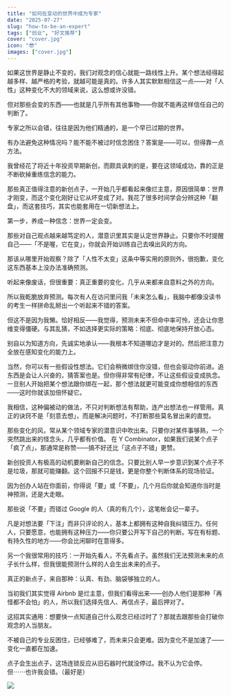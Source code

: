 ```yaml
---
title: "如何在变动的世界中成为专家"
date: "2025-07-27"
slug: "how-to-be-an-expert"
tags: ["创业", "好文推荐"]
cover: "cover.jpg"
icon: "😎"
images: ["cover.jpg"]
---
```

如果这世界是静止不变的，我们对观念的信心就能一路线性上升。某个想法经得起越多样、越严格的考验，就越可能是真的。许多人其实默默相信这一点——对「人性」这种变化不大的领域来说，这么想或许没错。



但对那些会变的东西——也就是几乎所有其他事物——你就不能再这样信任自己的判断了。



专家之所以会错，往往是因为他们精通的，是一个早已过期的世界。



有办法避免这种情况吗？能不能不被过时信念困住？答案是——可以，但得靠一点方法。



我曾经花了将近十年投资早期新创，而颇具讽刺的是，要在这领域成功，靠的正是不断砍掉重练信念的能力。



那些真正值得注意的新创点子，一开始几乎都看起来像烂主意，原因很简单：世界才刚变，而这个变化刚好让它从坏变成了对。我花了很多时间学会分辨这种「翻盘」，而这套技巧，其实也能套用在一切新想法上。



第一步，养成一种信念：世界一定会变。



那些对自己观点越来越笃定的人，潜意识里其实是认定世界静止。只要你不时提醒自己——「不是喔，它在变」，你就会开始训练自己去嗅出风的方向。



那该从哪里开始观察？除了「人性不太变」这条中等实用的原则外，很抱歉，变化这东西基本上没办法准确预测。



听起来像废话，但很重要：真正重要的变化，几乎从来都来自意料之外的方向。



所以我乾脆放弃预测。每次有人在访问里问我「未来怎么看」，我脑中都像没读书的考生一样拼命乱掰出一个听起来不错的答案。



但这不是因为我懒。恰好相反——我觉得，预测未来不但命中率可怜，还会让你思维变得僵硬。与其乱猜，不如选择更实际的策略：彻底、彻底地保持开放心态。



别自以为知道方向，先诚实地承认——我根本不知道哪边才是对的。然后把注意力全放在感知变化的能力上。



当然，你可以有一些假设性想法。它们会稍微绑住你没错，但也会驱动你前进。追东西是会让人兴奋的，猜答案也是。但你得非常有纪律，不让这些假设变成执念。
一旦别人开始把某个想法跟你绑在一起，那个想法就更可能变成你想相信的东西——这时你就该加倍怀疑它。



我相信，这种偏被动的做法，不只对判断想法有帮助，连产出想法也一样管用。真正的诀窍不是「刻意去想」，而是解决问题时，不打断那些莫名冒出来的直觉。



那些变化的风，常从某个领域专家的潜意识中吹出来。只要你对某件事够熟，一个突然跳出来的怪念头，几乎都有价值。
在 Y Combinator，如果我们说某个点子「疯了点」，那通常是称赞——搞不好还比「这点子不错」更赞。



新创投资人有极高的动机要刷新自己的信念。只要比别人早一步意识到某个点子不是垃圾，那就可能赚翻。这个回报不只是钱，更是你整个判断体系的现场验证。



因为创办人站在你面前，你得说「要」或「不要」，几个月后你就会知道你当时是神预测，还是大走眼。



那些说「不要」而错过 Google 的人（真的有几个），这笔帐会记一辈子。



凡是对想法要「下注」而非只评论的人，基本上都拥有这种自我纠错压力。任何人，只要愿意，也能拥有这种压力——你只要公开写下自己的判断。写在有标题、有持久性的地方——你会比闲聊时在意得多。



另一个我很常用的技巧：一开始先看人，不先看点子。虽然我们无法预测未来的点子长什么样，但我很能预测什么样的人会生出未来的点子。



真正的新点子，来自那种：认真、有劲、脑袋够独立的人。



当初我们其实觉得 Airbnb 是烂主意，但我们看得出来——创办人他们是那种「再怪都不会怕」的人，所以我们选择先信人、再信点子，最后押对了。



这招其实通用：想要快一点知道自己什么观念已经过时了？那就去跟那些会打破你观念的人当朋友。



不被自己的专业反困住，已经够难了，而未来只会更难。因为变化不是加速了——变化一直都在加速。



点子会生出点子，这场连锁反应从旧石器时代就没停过。我不认为它会停。
但⋯⋯也许我会错。（最好是）




![](https://prod-files-secure.s3.us-west-2.amazonaws.com/112d0858-5090-4d34-a606-b75eb8d65fd2/46476355-9cf3-4e99-9b7a-3531bc426380/1000202064.png?X-Amz-Algorithm=AWS4-HMAC-SHA256&X-Amz-Content-Sha256=UNSIGNED-PAYLOAD&X-Amz-Credential=ASIAZI2LB466YOSH7VOQ%2F20250808%2Fus-west-2%2Fs3%2Faws4_request&X-Amz-Date=20250808T122911Z&X-Amz-Expires=3600&X-Amz-Security-Token=IQoJb3JpZ2luX2VjEGwaCXVzLXdlc3QtMiJHMEUCIQDuEimaK09nPCs5Uf9DmGEFhFsEkRuuzZ745TS4KYMHUgIgXTKpatJcUJZsjcl8nhLH%2Fxu27zHVfVCvTJ47baVGhBMqiAQIpf%2F%2F%2F%2F%2F%2F%2F%2F%2F%2FARAAGgw2Mzc0MjMxODM4MDUiDKxpeRlHRKOisUBRuircA7LV%2Fi5zb3fbiTx0768Dy4guUwCaN3LbuTAvx0kjZ%2FrUBzMggPvwe7aHYyQljBmE8iSUp41h8ttfH1noDXKz3y%2BGTX0sT5%2FEbPwb75HKroRxZepBzXr5tm2G0322KEgq3%2F4pK%2Fi%2FXNCjeamZUZ2iw2OqdTtQpK59XLF65WdvlkzIqsc2FcNCJg2q%2FQ7xYSmlN4d5UR9o4qeEo6XQq0kZlZnhCf%2BIM8U%2FxQ5KljhAme7IPhb0ch1lyTyiMe38iwfaxDJjpFuVbLQD8XbYISFqgwfp6GxUNGgfZgaNDc5GJEpVG2aN6EpQbkejAaUKy2%2Bm3xPVzBBNNcihrUXUaJr1NkZ4fLfuNCGsyjG6F2R8%2FDSDxWiNkyWMRFS0foV6FvIYDE30iSaeUq5M%2BQqZKCN7RIuquboxOJo0kUNFv1Ok1VKBST9o9qA7o55K52gVzs2FGTX5%2B306Z0e1W6wKf1Lk11ZFVVfElAZf184g9sk1mKe3AZm%2BFyDr%2FxCbmnGfib4qgMHhNcgx6HKCz80mtkgmy4gLVxS34pIIeB0WviWoBFyEp2cT8ziDFEFksJZBsBeOBB%2BRHedNYFIrBY7WPC8npGaAg4QgGic12y7%2FiHwsmnQgwzrWTvosA%2BO4sx5kMOzA18QGOqUBOxke86q2DiPCiczFvDdHTkaF83Si0GyNzKSWPkUgZ8qYH3NLYwNoRoeeb5BCTT%2BAwpv7X5mJLpY%2B87XtIclZP7zpwhRzmVAaOGGhrXZbpLHlxn15CXIsXZh%2Bv0IL7BIv5SigJC92vr%2BvFkh7WteH6wALlYEX%2BhKZmnGLaLSoWgtuS%2BpLnsGkl7llRpZGi3iPJWu4FkQKFAkaakDFf1PZSTPmnT0n&X-Amz-Signature=3ccf06a0259b1e4fdd8aeaee34d878a100083f546d6d4fba2e55f36dbe0705f0&X-Amz-SignedHeaders=host&x-amz-checksum-mode=ENABLED&x-id=GetObject)

